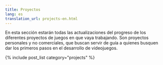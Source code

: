 ```yaml
---
title: Proyectos
lang: es
translation_url: projects-en.html
---
```


En esta sección estarán todas las actualizaciones del progreso de los diferentes proyectos de juegos en que vaya trabajando. Son proyectos personales y no comerciales, que buscan servir de guía a quienes busquen dar los primeros pasos en el desarrollo de videojuegos.

{% include post_list category="projects" %}
